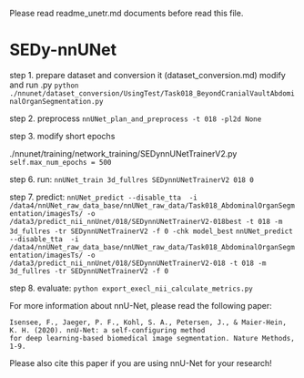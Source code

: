 Please read readme_unetr.md documents before read this file.

# SEDy-nnUNet

step 1. prepare dataset and conversion it (dataset_conversion.md)
 modify and run .py
 ```python ./nnunet/dataset_conversion/UsingTest/Task018_BeyondCranialVaultAbdominalOrganSegmentation.py```

step 2. preprocess
```nnUNet_plan_and_preprocess -t 018 -pl2d None```

step 3. modify short epochs

./nnunet/training/network_training/SEDynnUNetTrainerV2.py
```self.max_num_epochs = 500```

step 6. run:
```nnUNet_train 3d_fullres SEDynnUNetTrainerV2 018 0```

step 7. predict:
```nnUNet_predict --disable_tta  -i /data4/nnUNet_raw_data_base/nnUNet_raw_data/Task018_AbdominalOrganSegmentation/imagesTs/ -o /data3/predict_nii_nnUnet/018/SEDynnUNetTrainerV2-018best -t 018 -m 3d_fullres -tr SEDynnUNetTrainerV2 -f 0 -chk model_best```
```nnUNet_predict --disable_tta  -i /data4/nnUNet_raw_data_base/nnUNet_raw_data/Task018_AbdominalOrganSegmentation/imagesTs/ -o /data3/predict_nii_nnUnet/018/SEDynnUNetTrainerV2-018 -t 018 -m 3d_fullres -tr SEDynnUNetTrainerV2 -f 0```

step 8. evaluate:
```python export_execl_nii_calculate_metrics.py```

For more information about nnU-Net, please read the following paper:


    Isensee, F., Jaeger, P. F., Kohl, S. A., Petersen, J., & Maier-Hein, K. H. (2020). nnU-Net: a self-configuring method 
    for deep learning-based biomedical image segmentation. Nature Methods, 1-9.

Please also cite this paper if you are using nnU-Net for your research!

